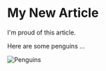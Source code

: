 # My New Article

I'm proud of this article.

Here are some penguins ...

![Penguins](Penguins.jpg)
